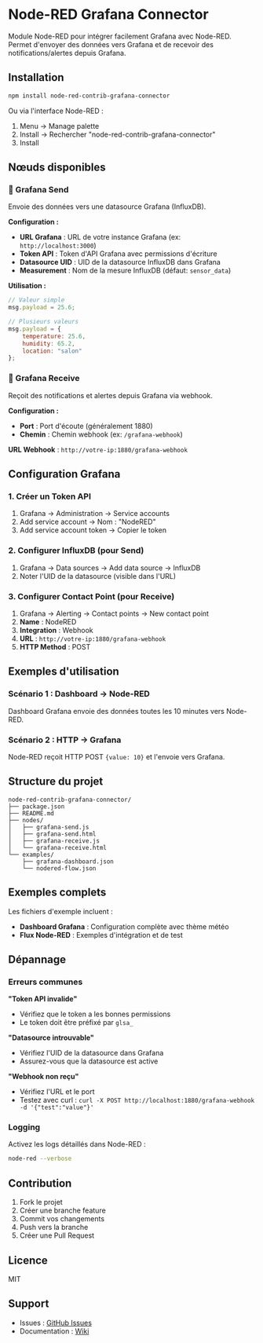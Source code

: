 # Node-RED Grafana Connector

Module Node-RED pour intégrer facilement Grafana avec Node-RED. Permet d'envoyer des données vers Grafana et de recevoir des notifications/alertes depuis Grafana.

## Installation

```bash
npm install node-red-contrib-grafana-connector
```

Ou via l'interface Node-RED :
1. Menu → Manage palette
2. Install → Rechercher "node-red-contrib-grafana-connector"
3. Install

## Nœuds disponibles

### 🔄 Grafana Send
Envoie des données vers une datasource Grafana (InfluxDB).

**Configuration :**
- **URL Grafana** : URL de votre instance Grafana (ex: `http://localhost:3000`)
- **Token API** : Token d'API Grafana avec permissions d'écriture
- **Datasource UID** : UID de la datasource InfluxDB dans Grafana
- **Measurement** : Nom de la mesure InfluxDB (défaut: `sensor_data`)

**Utilisation :**
```javascript
// Valeur simple
msg.payload = 25.6;

// Plusieurs valeurs
msg.payload = {
    temperature: 25.6,
    humidity: 65.2,
    location: "salon"
};
```

### 📨 Grafana Receive
Reçoit des notifications et alertes depuis Grafana via webhook.

**Configuration :**
- **Port** : Port d'écoute (généralement 1880)
- **Chemin** : Chemin webhook (ex: `/grafana-webhook`)

**URL Webhook** : `http://votre-ip:1880/grafana-webhook`

## Configuration Grafana

### 1. Créer un Token API
1. Grafana → Administration → Service accounts
2. Add service account → Nom : "NodeRED"
3. Add service account token → Copier le token

### 2. Configurer InfluxDB (pour Send)
1. Grafana → Data sources → Add data source → InfluxDB
2. Noter l'UID de la datasource (visible dans l'URL)

### 3. Configurer Contact Point (pour Receive)
1. Grafana → Alerting → Contact points → New contact point
2. **Name** : NodeRED
3. **Integration** : Webhook
4. **URL** : `http://votre-ip:1880/grafana-webhook`
5. **HTTP Method** : POST

## Exemples d'utilisation

### Scénario 1 : Dashboard → Node-RED
Dashboard Grafana envoie des données toutes les 10 minutes vers Node-RED.

### Scénario 2 : HTTP → Grafana
Node-RED reçoit HTTP POST `{value: 10}` et l'envoie vers Grafana.

## Structure du projet

```
node-red-contrib-grafana-connector/
├── package.json
├── README.md
├── nodes/
│   ├── grafana-send.js
│   ├── grafana-send.html
│   ├── grafana-receive.js
│   └── grafana-receive.html
└── examples/
    ├── grafana-dashboard.json
    └── nodered-flow.json
```

## Exemples complets

Les fichiers d'exemple incluent :
- **Dashboard Grafana** : Configuration complète avec thème météo
- **Flux Node-RED** : Exemples d'intégration et de test

## Dépannage

### Erreurs communes

**"Token API invalide"**
- Vérifiez que le token a les bonnes permissions
- Le token doit être préfixé par `glsa_`

**"Datasource introuvable"**
- Vérifiez l'UID de la datasource dans Grafana
- Assurez-vous que la datasource est active

**"Webhook non reçu"**
- Vérifiez l'URL et le port
- Testez avec curl : `curl -X POST http://localhost:1880/grafana-webhook -d '{"test":"value"}'`

### Logging

Activez les logs détaillés dans Node-RED :
```bash
node-red --verbose
```

## Contribution

1. Fork le projet
2. Créer une branche feature
3. Commit vos changements
4. Push vers la branche
5. Créer une Pull Request

## Licence

MIT

## Support

- Issues : [GitHub Issues](https://github.com/votre-username/node-red-contrib-grafana-connector/issues)
- Documentation : [Wiki](https://github.com/votre-username/node-red-contrib-grafana-connector/wiki)